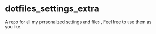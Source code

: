 # dotfiles_settings_extra
A repo for all my personalized settings and files , Feel free to use them as you like.
